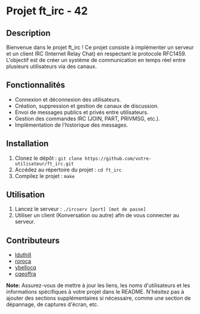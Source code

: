 # Projet ft_irc - 42

## Description
Bienvenue dans le projet ft_irc ! Ce projet consiste à implémenter un serveur et un client IRC (Internet Relay Chat) en respectant le protocole RFC1459. L'objectif est de créer un système de communication en temps réel entre plusieurs utilisateurs via des canaux.

## Fonctionnalités
- Connexion et déconnexion des utilisateurs.
- Création, suppression et gestion de canaux de discussion.
- Envoi de messages publics et privés entre utilisateurs.
- Gestion des commandes IRC (JOIN, PART, PRIVMSG, etc.).
- Implémentation de l'historique des messages.

## Installation
1. Clonez le dépôt : `git clone https://github.com/votre-utilisateur/ft_irc.git`
2. Accédez au répertoire du projet : `cd ft_irc`
3. Compilez le projet : `make`

## Utilisation
1. Lancez le serveur : `./ircserv [port] [mot de passe]`
2. Utiliser un client (Konversation ou autre) afin de vous connecter au serveur. 

## Contributeurs
- [lduthill](https://github.com/CafeurOff)
- [roroca](https://github.com/Yamennes)
- [ybellocq](https://github.com/Ybellocq)
- [cgeoffra](https://github.com/cassy25)

**Note:** Assurez-vous de mettre à jour les liens, les noms d'utilisateurs et les informations spécifiques à votre projet dans le README. N'hésitez pas à ajouter des sections supplémentaires si nécessaire, comme une section de dépannage, de captures d'écran, etc.
